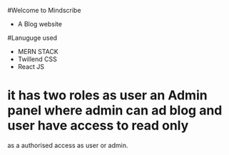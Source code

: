 #Welcome to Mindscribe 
- A Blog website 

#Lanuguge used
- MERN STACK
- Twillend CSS 
- React JS 

# it has two roles as user an Admin panel where admin can ad blog and user have access to read only 
as a authorised access as user or admin.